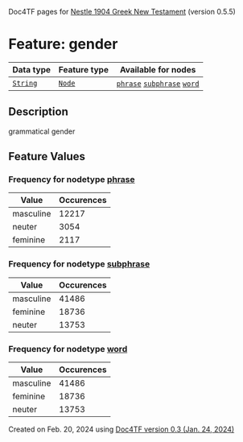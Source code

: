 Doc4TF pages for [Nestle 1904 Greek New Testament](https://github.com/saulocantanhede/tfgreek2/tree/master/tf) (version 0.5.5)
# Feature: gender
Data type|Feature type|Available for nodes
---|---|---
[`String`](featurebydatatype.md#string)|[`Node`](featurebytype.md#node)| [`phrase`](featurebynodetype.md#phrase)  [`subphrase`](featurebynodetype.md#subphrase)  [`word`](featurebynodetype.md#word) 
## Description
grammatical gender
## Feature Values
### Frequency for nodetype [phrase](featurebynodetype.md#phrase)
Value|Occurences
---|---
masculine|12217
neuter|3054
feminine|2117
### Frequency for nodetype [subphrase](featurebynodetype.md#subphrase)
Value|Occurences
---|---
masculine|41486
feminine|18736
neuter|13753
### Frequency for nodetype [word](featurebynodetype.md#word)
Value|Occurences
---|---
masculine|41486
feminine|18736
neuter|13753
 

Created on Feb. 20, 2024 using [Doc4TF  version 0.3 (Jan. 24, 2024)](https://github.com/tonyjurg/Doc4TF) 